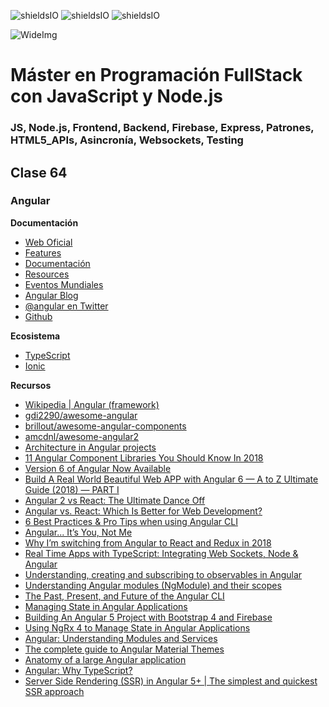 ![shieldsIO](https://img.shields.io/github/issues/Fictizia/Master-en-programacion-fullstack-con-JavaScript-y-Node.js_ed2.svg)
![shieldsIO](https://img.shields.io/github/forks/Fictizia/Master-en-programacion-fullstack-con-JavaScript-y-Node.js_ed2.svg)
![shieldsIO](https://img.shields.io/github/stars/Fictizia/Master-en-programacion-fullstack-con-JavaScript-y-Node.js_ed2.svg)

![WideImg](http://fictizia.com/img/github/Fictizia-plan-estudios-github.jpg)

# Máster en Programación FullStack con JavaScript y Node.js
### JS, Node.js, Frontend, Backend, Firebase, Express, Patrones, HTML5_APIs, Asincronía, Websockets, Testing

## Clase 64

### Angular

**Documentación**
- [Web Oficial](https://angular.io/)
- [Features](https://angular.io/features)
- [Documentación](https://angular.io/docs)
- [Resources](https://angular.io/resources)
- [Eventos Mundiales](https://angular.io/events)
- [Angular Blog](https://blog.angular.io/)
- [@angular en Twitter](https://twitter.com/angular?lang=es)
- [Github](https://github.com/angular)

**Ecosistema**
- [TypeScript](https://www.typescriptlang.org/)
- [Ionic](https://ionicframework.com/)

**Recursos**
- [Wikipedia | Angular (framework)](https://es.wikipedia.org/wiki/Angular_(framework))
- [gdi2290/awesome-angular](https://github.com/gdi2290/awesome-angular)
- [brillout/awesome-angular-components](https://github.com/brillout/awesome-angular-components)
- [amcdnl/awesome-angular2](https://github.com/amcdnl/awesome-angular2)
- [Architecture in Angular projects](https://medium.com/@cyrilletuzi/architecture-in-angular-projects-242606567e40)
- [11 Angular Component Libraries You Should Know In 2018](https://blog.bitsrc.io/11-angular-component-libraries-you-should-know-in-2018-e9f9c9d544ff)
- [Version 6 of Angular Now Available](https://blog.angular.io/version-6-of-angular-now-available-cc56b0efa7a4)
- [Build A Real World Beautiful Web APP with Angular 6 — A to Z Ultimate Guide (2018) — PART I](https://medium.com/@hamedbaatour/build-a-real-world-beautiful-web-app-with-angular-6-a-to-z-ultimate-guide-2018-part-i-e121dd1d55e)
- [Angular 2 vs React: The Ultimate Dance Off](https://medium.com/javascript-scene/angular-2-vs-react-the-ultimate-dance-off-60e7dfbc379c)
- [Angular vs. React: Which Is Better for Web Development?](https://codeburst.io/angular-vs-react-which-is-better-for-web-development-e0dd1fefab5b)
- [6 Best Practices & Pro Tips when using Angular CLI](https://medium.com/@tomastrajan/6-best-practices-pro-tips-for-angular-cli-better-developer-experience-7b328bc9db81)
- [Angular... It’s You, Not Me](https://levelup.gitconnected.com/angular-its-you-not-me-9e9232ad3bcd)
- [Why I’m switching from Angular to React and Redux in 2018](https://hackernoon.com/why-im-switching-from-angular-to-react-and-redux-in-2018-cb48be00fda7)
- [Real Time Apps with TypeScript: Integrating Web Sockets, Node & Angular](https://medium.com/dailyjs/real-time-apps-with-typescript-integrating-web-sockets-node-angular-e2b57cbd1ec1)
- [Understanding, creating and subscribing to observables in Angular](https://medium.com/@luukgruijs/understanding-creating-and-subscribing-to-observables-in-angular-426dbf0b04a3)
- [Understanding Angular modules (NgModule) and their scopes](https://medium.com/@cyrilletuzi/understanding-angular-modules-ngmodule-and-their-scopes-81e4ed6f7407)
- [The Past, Present, and Future of the Angular CLI](https://blog.angular.io/the-past-present-and-future-of-the-angular-cli-13cf55e455f8)
- [Managing State in Angular Applications](https://blog.nrwl.io/managing-state-in-angular-applications-22b75ef5625f)
- [Building An Angular 5 Project with Bootstrap 4 and Firebase](https://medium.com/codingthesmartway-com-blog/building-an-angular-5-project-with-bootstrap-4-and-firebase-4504ff7717c1)
- [Using NgRx 4 to Manage State in Angular Applications](https://blog.nrwl.io/using-ngrx-4-to-manage-state-in-angular-applications-64e7a1f84b7b)
- [Angular: Understanding Modules and Services](https://medium.com/@michelestieven/organizing-angular-applications-f0510761d65a)
- [The complete guide to Angular Material Themes](https://medium.com/@tomastrajan/the-complete-guide-to-angular-material-themes-4d165a9d24d1)
- [Anatomy of a large Angular application](https://medium.com/@bojzi/anatomy-of-a-large-angular-application-f098e5e36994)
- [Angular: Why TypeScript?](https://vsavkin.com/writing-angular-2-in-typescript-1fa77c78d8e8)
- [Server Side Rendering (SSR) in Angular 5+ | The simplest and quickest SSR approach](https://itnext.io/server-side-rendering-ssr-in-angular-5-the-simplest-and-quickest-ssr-approach-34cf53224f32)
